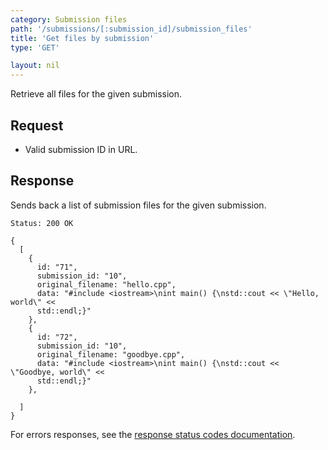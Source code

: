 ```yaml
---
category: Submission files
path: '/submissions/[:submission_id]/submission_files'
title: 'Get files by submission'
type: 'GET'

layout: nil
---
```


Retrieve all files for the given submission.

## Request

* Valid submission ID in URL.

## Response

Sends back a list of submission files for the given submission.

```Status: 200 OK```
```
{
  [
    {
      id: "71",
      submission_id: "10",
      original_filename: "hello.cpp",
      data: "#include <iostream>\nint main() {\nstd::cout << \"Hello, world\" <<
      std::endl;}"
    },
    {
      id: "72",
      submission_id: "10",
      original_filename: "goodbye.cpp",
      data: "#include <iostream>\nint main() {\nstd::cout << \"Goodbye, world\" <<
      std::endl;}"
    },

  ]
}
```

For errors responses, see the [response status codes documentation](#response-status-codes).
